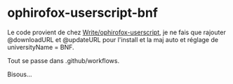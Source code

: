 # ophirofox-userscript-bnf

Le code provient de chez [Write/ophirofox-userscript](https://github.com/Write/ophirofox-userscript), je ne fais que rajouter @downloadURL et @updateURL pour l'install et la maj auto et réglage de universityName = BNF.

Tout se passe dans .github/workflows.

Bisous...
